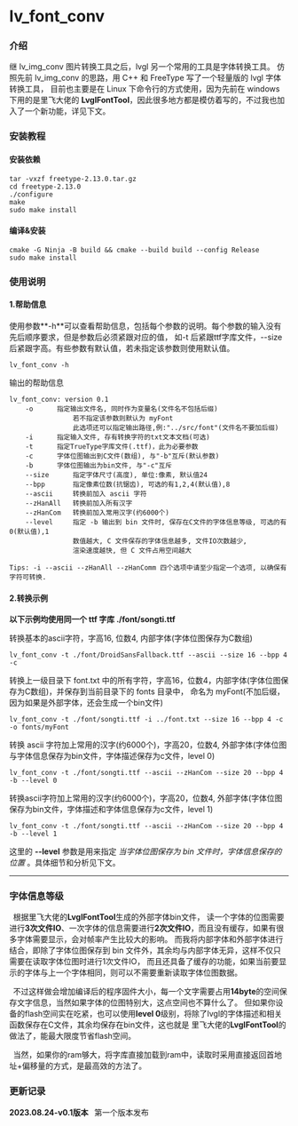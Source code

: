 # lv_font_conv

### 介绍

继 lv_img_conv 图片转换工具之后，lvgl 另一个常用的工具是字体转换工具。
仿照先前 lv_img_conv 的思路，用 C++ 和 FreeType 写了一个轻量版的 lvgl 字体转换工具，
目前也主要是在 Linux 下命令行的方式使用，因为先前在 windows 下用的是里飞大佬的 **LvglFontTool**，因此很多地方都是模仿着写的，不过我也加入了一个新功能，详见下文。

### 安装教程

#### 安装依赖

```shell
tar -vxzf freetype-2.13.0.tar.gz
cd freetype-2.13.0
./configure
make
sudo make install
```

#### 编译&安装

```shell
cmake -G Ninja -B build && cmake --build build --config Release
sudo make install
```

### 使用说明
#### 1.帮助信息

使用参数**-h**可以查看帮助信息，包括每个参数的说明。每个参数的输入没有先后顺序要求，但是参数后必须紧跟对应的值，
如-t 后紧跟ttf字库文件，--size后紧跟字高。有些参数有默认值，若未指定该参数则使用默认值。

```shell
lv_font_conv -h
```

输出的帮助信息

```
lv_font_conv: version 0.1
    -o		指定输出文件名, 同时作为变量名(文件名不包括后缀)
                若不指定该参数则默认为 myFont
                此选项还可以指定输出路径,例:"../src/font"(文件名不要加后缀)
    -i		指定输入文件, 存有转换字符的txt文本文档(可选)
    -t		指定TrueType字库文件(.ttf)，此为必要参数
    -c		字体位图输出到C文件(数组), 与"-b"互斥(默认参数)
    -b		字体位图输出为bin文件, 与"-c"互斥
    --size		指定字体尺寸(高度), 单位:像素, 默认值24
    --bpp		指定像素位数(抗锯齿), 可选的有1,2,4(默认值),8
    --ascii		转换前加入 ascii 字符
    --zHanAll	转换前加入所有汉字
    --zHanCom	转换前加入常用汉字(约6000个)
    --level		指定 -b 输出到 bin 文件时, 保存在C文件的字体信息等级, 可选的有0(默认值),1
                数值越大, C 文件保存的字体信息越多, 文件IO次数越少,
                渲染速度越快, 但 C 文件占用空间越大

Tips: -i --ascii --zHanAll --zHanComm 四个选项中请至少指定一个选项, 以确保有字符可转换.
```


#### 2.转换示例

**以下示例均使用同一个 ttf 字库 ./font/songti.ttf**

转换基本的ascii字符，字高16, 位数4, 内部字体(字体位图保存为C数组)

```shell
lv_font_conv -t ./font/DroidSansFallback.ttf --ascii --size 16 --bpp 4 -c
```

转换上一级目录下 font.txt 中的所有字符，字高16，位数4，内部字体(字体位图保存为C数组)，并保存到当前目录下的 fonts 目录中，
命名为 myFont(不加后缀，因为如果是外部字体，还会生成一个bin文件)

```shell
lv_font_conv -t ./font/songti.ttf -i ../font.txt --size 16 --bpp 4 -c -o fonts/myFont
```

转换 ascii 字符加上常用的汉字(约6000个)，字高20，位数4, 外部字体(字体位图与字体信息保存为bin文件，字体描述保存为c文件，level 0)

```shell
lv_font_conv -t ./font/songti.ttf --ascii --zHanCom --size 20 --bpp 4 -b --level 0
```

转换ascii字符加上常用的汉字(约6000个)，字高20，位数4, 外部字体(字体位图保存为bin文件，字体描述和字体信息保存为c文件，level 1)

```shell
lv_font_conv -t ./font/songti.ttf --ascii --zHanCom --size 20 --bpp 4 -b --level 1
```

这里的 **--level** 参数是用来指定 *当字体位图保存为 bin 文件时，字体信息保存的位置* 。具体细节和分析见下文。

***

### 字体信息等级

&ensp;根据里飞大佬的**LvglFontTool**生成的外部字体bin文件，
读一个字体的位图需要进行**3次文件IO**、一次字体的信息需要进行**2次文件IO**，而且没有缓存，如果有很多字体需要显示，会对帧率产生比较大的影响。
而我将内部字体和外部字体进行结合，即除了字体位图保存到 bin 文件外，其余均与内部字体无异，这样不仅只需要在读取字体位图时进行1次文件IO，
而且还具备了缓存的功能，如果当前要显示的字体与上一个字体相同，则可以不需要重新读取字体位图数据。

&ensp;不过这样做会增加编译后的程序固件大小，每一个文字需要占用**14byte**的空间保存文字信息，当然如果字体的位图特别大，这点空间也不算什么了。
但如果你设备的flash空间实在吃紧，也可以使用**level 0**级别，将除了lvgl的字体描述和相关函数保存在C文件，其余均保存在bin文件，这也就是
里飞大佬的**LvglFontTool**的做法了，能最大限度节省flash空间。

&ensp;当然，如果你的ram够大，将字库直接加载到ram中，读取时采用直接返回首地址+偏移量的方式，是最高效的方法了。


### 更新记录
**2023.08.24-v0.1版本**
&ensp;第一个版本发布

